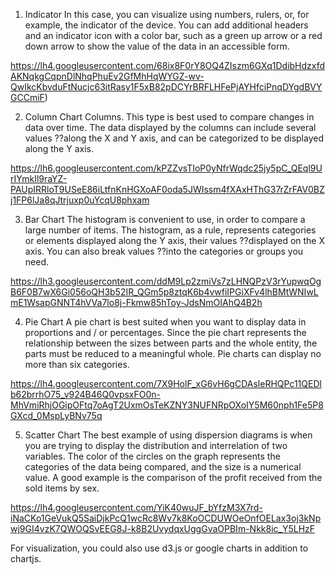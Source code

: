 1. Indicator
In this case, you can visualize using numbers, rulers, or, for example, the indicator of the device. You can add additional headers and an indicator icon with a color bar, such as a green up arrow or a red down arrow to show the value of the data in an accessible form.

https://lh4.googleusercontent.com/68ix8F0rY8OQ4ZIszm6GXq1DdibHdzxfdAKNqkgCqpnDlNhqPhuEv2GfMhHqWYGZ-wv-QwIkcKbvduFtNucjc63itRasy1F5xB82pDCYrBRFLHFePjAYHfciPnqDYgdBVYGCCmiF)

2. Column Chart
Columns. This type is best used to compare changes in data over time. The data displayed by the columns can include several values ??along the X and Y axis, and can be categorized to be displayed along the Y axis.

https://lh6.googleusercontent.com/kPZZvsTIoP0yNfrWqdc25jy5pC_QEql9UrIYmkIl9raYZ-PAUpIRRloT9USeE86iLtfnKnHGXoAF0oda5JWIssm4fXAxHThG37rZrFAV0BZj1FP6lJa8qJtrjuxp0uYcqU8phxam

3. Bar Chart
The histogram is convenient to use, in order to compare a large number of items. The histogram, as a rule, represents categories or elements displayed along the Y axis, their values ??displayed on the X axis. You can also break values ??into the categories or groups you need.

https://lh3.googleusercontent.com/ddM9Lp2zmiVs7zLHNQPzV3rYupwqOgB6F0B7wX6Gi056oQH3b52IR_QGm5p8ztqK6b4vwfiIPGiXFv4lhBMtWNIwLmE1WsapGNNT4hVVa7lo8j-Fkmw85hToy-JdsNmOIAhQ4B2h

4. Pie Chart
A pie chart is best suited when you want to display data in proportions and / or percentages. Since the pie chart represents the relationship between the sizes between parts and the whole entity, the parts must be reduced to a meaningful whole. Pie charts can display no more than six categories.

https://lh4.googleusercontent.com/7X9HolF_xG6vH6gCDAsleRHQPc11QEDlb62brrhO75_v924B46Q0vpsxFO0n-MhVmiRhjOGipOFtq7oAgT2UxmOsTeKZNY3NUFNRpOXoIY5M60nph1Fe5P8GXcd_0MspLyBNv75q

5. Scatter Chart
The best example of using dispersion diagrams is when you are trying to display the distribution and interrelation of two variables. The color of the circles on the graph represents the categories of the data being compared, and the size is a numerical value. A good example is the comparison of the profit received from the sold items by sex.

https://lh4.googleusercontent.com/YiK40wuJF_bYfzM3X7rd-iNaCKo1GeVukQ5SaiDjkPcQ1wcRc8Wv7k8KoOCDUWOeOnfOELax3oj3kNpwj9GI4vzK7QWOQSvEEG8J-k8B2UvydqxUggGvaOPBIm-Nkk8ic_Y5LHzF

For visualization, you could also use d3.js or google charts in addition to chartjs.